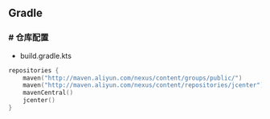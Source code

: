 ## Gradle
### # 仓库配置
- build.gradle.kts
```kotlin
repositories {
    maven("http://maven.aliyun.com/nexus/content/groups/public/")
    maven("http://maven.aliyun.com/nexus/content/repositories/jcenter")
    mavenCentral()
    jcenter()
}
```